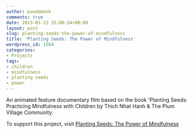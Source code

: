 ```yaml
---
author: pvwebmonk
comments: true
date: 2013-05-23 15:06:24+00:00
layout: post
slug: planting-seeds-the-power-of-mindfulness
title: 'Planting Seeds: The Power of Mindfulness'
wordpress_id: 1664
categories:
- Projects
tags:
- children
- mindfulness
- planting seeds
- power
---
```


An animated feature documentary film based on the book 'Planting Seeds: Practicing Mindfulness with Children by Thich Nhat Hanh & The Plum Village Community.



To support this project, visit [Planting Seeds: The Power of Mindfulness](http://www.indiegogo.com/projects/planting-seeds-the-power-of-mindfulness)
